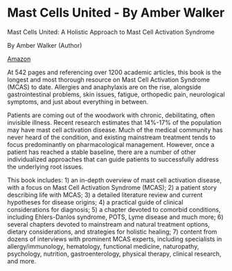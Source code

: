 [//]: # (source: https://www.amazon.com/Mast-Cells-United-Holistic-Activation/dp/1733711708)
[//]: # (tags: books)

# Mast Cells United - By Amber Walker

Mast Cells United: A Holistic Approach to Mast Cell Activation Syndrome

By Amber Walker (Author)

[Amazon](https://www.amazon.com/Mast-Cells-United-Holistic-Activation/dp/1733711708)

At 542 pages and referencing over 1200 academic articles, this book is the longest and most thorough resource on Mast Cell Activation Syndrome (MCAS) to date. Allergies and anaphylaxis are on the rise, alongside gastrointestinal problems, skin issues, fatigue, orthopedic pain, neurological symptoms, and just about everything in between.

Patients are coming out of the woodwork with chronic, debilitating, often invisible illness. Recent research estimates that 14%-17% of the population may have mast cell activation disease. Much of the medical community has never heard of the condition, and existing mainstream treatment tends to focus predominantly on pharmacological management. However, once a patient has reached a stable baseline, there are a number of other individualized approaches that can guide patients to successfully address the underlying root issues.

This book includes: 1) an in-depth overview of mast cell activation disease, with a focus on Mast Cell Activation Syndrome (MCAS); 2) a patient story describing life with MCAS; 3) a detailed literature review and current hypotheses for disease origins; 4) a practical guide of clinical considerations for diagnosis; 5) a chapter devoted to comorbid conditions, including Ehlers-Danlos syndrome, POTS, Lyme disease and much more; 6) several chapters devoted to mainstream and natural treatment options, dietary considerations, and strategies for holistic healing; 7) content from dozens of interviews with prominent MCAS experts, including specialists in allergy/immunology, hematology, functional medicine, naturopathy, psychology, nutrition, gastroenterology, physical therapy, clinical research, and more.